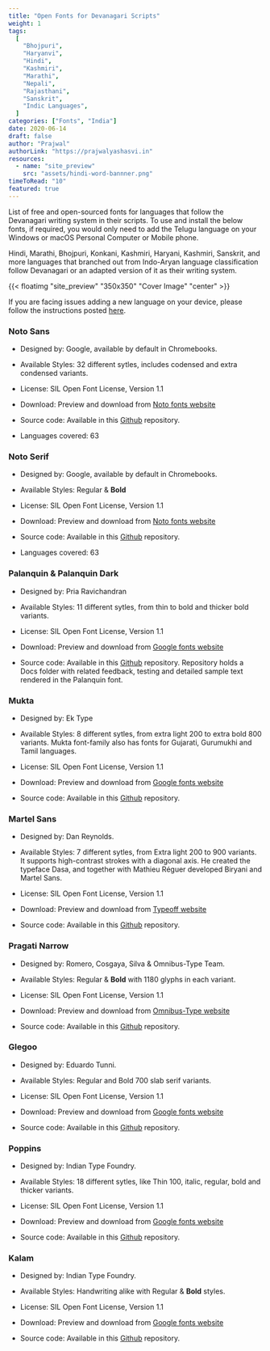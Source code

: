 ```yaml
---
title: "Open Fonts for Devanagari Scripts"
weight: 1
tags:
  [
    "Bhojpuri",
    "Haryanvi",
    "Hindi",
    "Kashmiri",
    "Marathi",
    "Nepali",
    "Rajasthani",
    "Sanskrit",
    "Indic Languages",
  ]
categories: ["Fonts", "India"]
date: 2020-06-14
draft: false
author: "Prajwal"
authorLink: "https://prajwalyashasvi.in"
resources:
  - name: "site_preview"
    src: "assets/hindi-word-bannner.png"
timeToRead: "10"
featured: true
---
```


List of free and open-sourced fonts for languages that follow the Devanagari writing system in their scripts. To use and install the below fonts, if required, you would only need to add the Telugu language on your Windows or macOS Personal Computer or Mobile phone.<!--more-->

Hindi, Marathi, Bhojpuri, Konkani, Kashmiri, Haryani, Kashmiri, Sanskrit, and more languages that branched out from Indo-Aryan language classification follow Devanagari or an adapted version of it as their writing system.

{{< floatimg "site_preview" "350x350" "Cover Image" "center" >}}

If you are facing issues adding a new language on your device, please follow the instructions posted [here](/posts/add-new-langauge/).

### Noto Sans

- Designed by: Google, available by default in Chromebooks.

- Available Styles: 32 different sytles, includes codensed and extra condensed variants.

- License: SIL Open Font License, Version 1.1

- Download: Preview and download from [Noto fonts website](https://www.google.com/get/noto/#sans-deva)

- Source code: Available in this [Github](https://github.com/googlefonts/noto-fonts/tree/master/hinted/NotoSansDevanagari) repository.

- Languages covered: 63

### Noto Serif

- Designed by: Google, available by default in Chromebooks.

- Available Styles: Regular & **Bold**

- License: SIL Open Font License, Version 1.1

- Download: Preview and download from [Noto fonts website](https://www.google.com/get/noto/#serif-deva)

- Source code: Available in this [Github](https://github.com/googlefonts/noto-fonts/tree/master/hinted/NotoSerifDevanagari) repository.

- Languages covered: 63

### Palanquin & Palanquin Dark

- Designed by: Pria Ravichandran

- Available Styles: 11 different sytles, from thin to bold and thicker bold variants.

- License: SIL Open Font License, Version 1.1

- Download: Preview and download from [Google fonts website](https://fonts.google.com/specimen/Palanquin?subset=devanagari&preview.size=30#standard-styles)

- Source code: Available in this [Github](https://github.com/VanillaandCream/Palanquin) repository. Repository holds a Docs folder with related feedback, testing and detailed sample text rendered in the Palanquin font.

### Mukta

- Designed by: Ek Type

- Available Styles: 8 different sytles, from extra light 200 to extra bold 800 variants. Mukta font-family also has fonts for Gujarati, Gurumukhi and Tamil languages.

- License: SIL Open Font License, Version 1.1

- Download: Preview and download from [Google fonts website](https://fonts.google.com/specimen/Mukta?subset=devanagari&preview.size=30)

- Source code: Available in this [Github](https://github.com/EkType/Mukta) repository.

### Martel Sans

- Designed by: Dan Reynolds.

- Available Styles: 7 different sytles, from Extra light 200 to 900 variants. It supports high-contrast strokes with a diagonal axis. He created the typeface Dasa, and together with Mathieu Réguer developed Biryani and Martel Sans.

- License: SIL Open Font License, Version 1.1

- Download: Preview and download from [Typeoff website](https://www.typeoff.de/webfonts/martel-sans/)

- Source code: Available in this [Github](https://github.com/typeoff/martel_sans) repository.

### Pragati Narrow

- Designed by: Romero, Cosgaya, Silva & Omnibus-Type Team.

- Available Styles: Regular & **Bold** with 1180 glyphs in each variant.

- License: SIL Open Font License, Version 1.1

- Download: Preview and download from [Omnibus-Type website](https://www.omnibus-type.com/fonts/pragati-narrow/)

- Source code: Available in this [Github](https://github.com/Omnibus-Type/PragatiNarrow) repository.

### Glegoo

- Designed by: Eduardo Tunni.

- Available Styles: Regular and Bold 700 slab serif variants.

- License: SIL Open Font License, Version 1.1

- Download: Preview and download from [Google fonts website](https://fonts.google.com/specimen/Glegoo?subset=devanagari&preview.size=30#standard-styles)

- Source code: Available in this [Github](https://github.com/etunni/glegoo) repository.

### Poppins

- Designed by: Indian Type Foundry.

- Available Styles: 18 different sytles, like Thin 100, italic, regular, bold and thicker variants.

- License: SIL Open Font License, Version 1.1

- Download: Preview and download from [Google fonts website](https://fonts.google.com/specimen/Poppins?subset=devanagari&preview.size=30#standard-styles)

- Source code: Available in this [Github](https://github.com/itfoundry/poppins) repository.

### Kalam

- Designed by: Indian Type Foundry.

- Available Styles: Handwriting alike with Regular & **Bold** styles.

- License: SIL Open Font License, Version 1.1

- Download: Preview and download from [Google fonts website](https://fonts.google.com/specimen/Kalam?subset=devanagari&category=Handwriting#standard-styles)

- Source code: Available in this [Github](https://github.com/itfoundry/kalam) repository.
